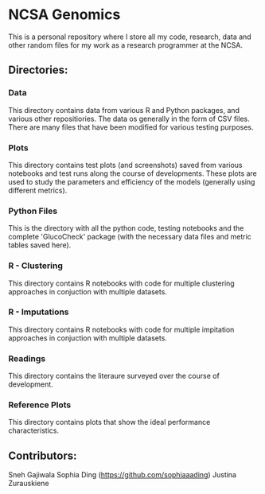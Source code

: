 # NCSA Genomics #

This is a personal repository where I store all my code, research, data and other random files for my work as a research programmer at the NCSA.



## Directories: ##

### Data ###

This directory contains data from various R and Python packages, and various other repositiories. The data os generally in the form of CSV files. There are many files that have been modified for various testing purposes.


### Plots ###

This directory contains test plots (and screenshots) saved from various notebooks and test runs along the course of developments. These plots are used to study the parameters and efficiency of the models (generally using different metrics).


### Python Files ###

This is the directory with all the python code, testing notebooks and the complete 'GlucoCheck' package (with the necessary data files and metric tables saved here).


### R - Clustering ###

This directory contains R notebooks with code for multiple clustering approaches in conjuction with multiple datasets. 


### R - Imputations ###

This directory contains R notebooks with code for multiple impitation approaches in conjuction with multiple datasets. 


### Readings ###

This directory contains the literaure surveyed over the course of development.


### Reference Plots ###

This directory contains plots that show the ideal performance characteristics.



## Contributors: ##
Sneh Gajiwala
Sophia Ding (https://github.com/sophiaaading)
Justina Zurauskiene


